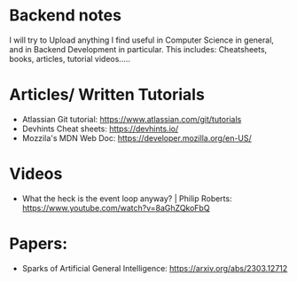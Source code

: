 # Backend notes
I will try to Upload anything I find useful in Computer Science in general, and in Backend Development in particular. This includes: Cheatsheets, books, articles, tutorial videos.....

# Articles/ Written Tutorials
- Atlassian Git tutorial:  https://www.atlassian.com/git/tutorials
- Devhints Cheat sheets: https://devhints.io/
- Mozzila's MDN Web Doc: https://developer.mozilla.org/en-US/



# Videos

- What the heck is the event loop anyway? | Philip Roberts: https://www.youtube.com/watch?v=8aGhZQkoFbQ


# Papers:

- Sparks of Artificial General Intelligence: https://arxiv.org/abs/2303.12712
